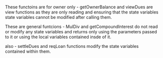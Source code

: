 These functoins are for owner only - 
getOwnerBalance and viewDues are view functions as they are only reading and ensuring that the state variables state variables cannot be modified after calling them.

These are general funtcions - 
MulDiv and getCompoundInterest do not read or modify any state variables and returns only using the parameters passed to it or using the local variables contained insde of it.

also - settleDues and reqLoan functions modify the state variables contained within them.
